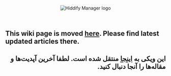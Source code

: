 
<br>
<div align=center markdown="1">

![Hiddify Manager logo](https://github.com/hiddify/Hiddify-Manager/assets/125398461/eeac9916-f57e-4eaf-96dd-f4ea029a8389)

 


</div>

<br>

## This wiki page is moved [here](https://hiddify.com/app). Please find latest updated articles there.

<div dir="rtl">

## این ویکی به [اینجا](https://hiddify.com/fa/app) منتقل شده است. لطفا آخرین آپدیت‌ها و مقاله‌ها را آنجا دنبال کنید.
</div>